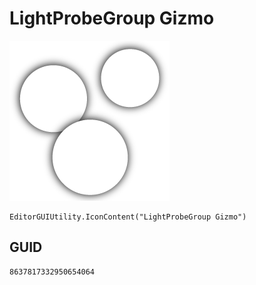 # LightProbeGroup Gizmo
![](/img/LightProbeGroup%20Gizmo.png)

``` CSharp
EditorGUIUtility.IconContent("LightProbeGroup Gizmo")
```
## GUID
```
8637817332950654064
```
